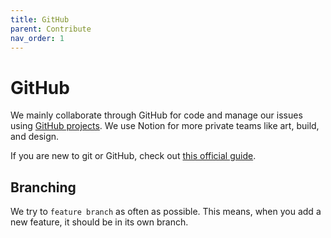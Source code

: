 ```yaml
---
title: GitHub
parent: Contribute
nav_order: 1
---
```


# GitHub

We mainly collaborate through GitHub for code and manage our issues using [GitHub projects](https://github.com/orgs/MineInAbyss/projects). We use Notion for more private teams like art, build, and design.

If you are new to git or GitHub, check out [this official guide](https://guides.github.com/).

## Branching

We try to `feature branch` as often as possible. This means, when you add a new feature, it should be in its own branch.
